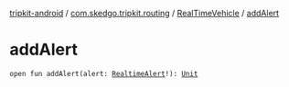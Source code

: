 [tripkit-android](../../index.md) / [com.skedgo.tripkit.routing](../index.md) / [RealTimeVehicle](index.md) / [addAlert](./add-alert.md)

# addAlert

`open fun addAlert(alert: `[`RealtimeAlert`](../../com.skedgo.tripkit.common.model/-realtime-alert/index.md)`!): `[`Unit`](https://kotlinlang.org/api/latest/jvm/stdlib/kotlin/-unit/index.html)